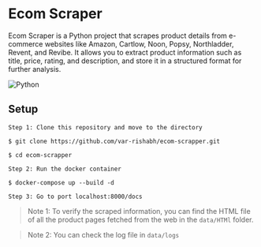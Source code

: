# Ecom Scraper

Ecom Scraper is a Python project that scrapes product details from e-commerce websites like Amazon, Cartlow, Noon, Popsy, Northladder, Revent, and Revibe.
It allows you to extract product information such as title, price, rating, and description, and store it in a structured format for further analysis.

![Python](https://img.shields.io/badge/python-blue.svg?style=for-the-badge&logo=python&logoColor=white)


## Setup

```
Step 1: Clone this repository and move to the directory

$ git clone https://github.com/var-rishabh/ecom-scrapper.git

$ cd ecom-scrapper
```

```
Step 2: Run the docker container

$ docker-compose up --build -d
```

```
Step 3: Go to port localhost:8000/docs
```

> Note 1: To verify the scraped information, you can find the HTML file of all the product pages fetched from the web in the `data/HTMl` folder.

> Note 2: You can check the log file in `data/logs`

